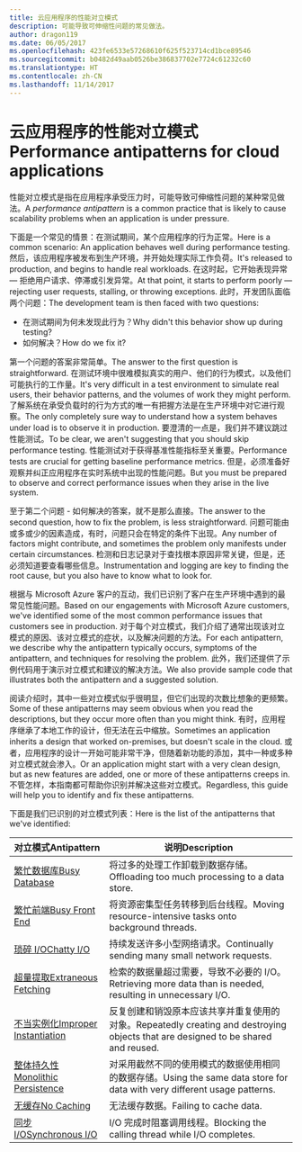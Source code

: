 ```yaml
---
title: 云应用程序的性能对立模式
description: 可能导致可伸缩性问题的常见做法。
author: dragon119
ms.date: 06/05/2017
ms.openlocfilehash: 423fe6533e57268610f625f523714cd1bce89546
ms.sourcegitcommit: b0482d49aab0526be386837702e7724c61232c60
ms.translationtype: HT
ms.contentlocale: zh-CN
ms.lasthandoff: 11/14/2017
---
```

# <a name="performance-antipatterns-for-cloud-applications"></a><span data-ttu-id="4d9f5-103">云应用程序的性能对立模式</span><span class="sxs-lookup"><span data-stu-id="4d9f5-103">Performance antipatterns for cloud applications</span></span>

<span data-ttu-id="4d9f5-104">性能对立模式是指在应用程序承受压力时，可能导致可伸缩性问题的某种常见做法。</span><span class="sxs-lookup"><span data-stu-id="4d9f5-104">A *performance antipattern* is a common practice that is likely to cause scalability problems when an application is under pressure.</span></span> 

<span data-ttu-id="4d9f5-105">下面是一个常见的情景：在测试期间，某个应用程序的行为正常。</span><span class="sxs-lookup"><span data-stu-id="4d9f5-105">Here is a common scenario: An application behaves well during performance testing.</span></span> <span data-ttu-id="4d9f5-106">然后，该应用程序被发布到生产环境，并开始处理实际工作负荷。</span><span class="sxs-lookup"><span data-stu-id="4d9f5-106">It's released to production, and begins to handle real workloads.</span></span> <span data-ttu-id="4d9f5-107">在这时起，它开始表现异常 &mdash; 拒绝用户请求、停滞或引发异常。</span><span class="sxs-lookup"><span data-stu-id="4d9f5-107">At that point, it starts to perform poorly &mdash; rejecting user requests, stalling, or throwing exceptions.</span></span> <span data-ttu-id="4d9f5-108">此时，开发团队面临两个问题：</span><span class="sxs-lookup"><span data-stu-id="4d9f5-108">The development team is then faced with two questions:</span></span>

- <span data-ttu-id="4d9f5-109">在测试期间为何未发现此行为？</span><span class="sxs-lookup"><span data-stu-id="4d9f5-109">Why didn't this behavior show up during testing?</span></span>
- <span data-ttu-id="4d9f5-110">如何解决？</span><span class="sxs-lookup"><span data-stu-id="4d9f5-110">How do we fix it?</span></span>

<span data-ttu-id="4d9f5-111">第一个问题的答案非常简单。</span><span class="sxs-lookup"><span data-stu-id="4d9f5-111">The answer to the first question is straightforward.</span></span> <span data-ttu-id="4d9f5-112">在测试环境中很难模拟真实的用户、他们的行为模式，以及他们可能执行的工作量。</span><span class="sxs-lookup"><span data-stu-id="4d9f5-112">It's very difficult in a test environment to simulate real users, their behavior patterns, and the volumes of work they might perform.</span></span> <span data-ttu-id="4d9f5-113">了解系统在承受负载时的行为方式的唯一有把握方法是在生产环境中对它进行观察。</span><span class="sxs-lookup"><span data-stu-id="4d9f5-113">The only completely sure way to understand how a system behaves under load is to observe it in production.</span></span> <span data-ttu-id="4d9f5-114">要澄清的一点是，我们并不建议跳过性能测试。</span><span class="sxs-lookup"><span data-stu-id="4d9f5-114">To be clear, we aren't suggesting that you should skip performance testing.</span></span> <span data-ttu-id="4d9f5-115">性能测试对于获得基准性能指标至关重要。</span><span class="sxs-lookup"><span data-stu-id="4d9f5-115">Performance tests are crucial for getting baseline performance metrics.</span></span> <span data-ttu-id="4d9f5-116">但是，必须准备好观察并纠正应用程序在实时系统中出现的性能问题。</span><span class="sxs-lookup"><span data-stu-id="4d9f5-116">But you must be prepared to observe and correct performance issues when they arise in the live system.</span></span>

<span data-ttu-id="4d9f5-117">至于第二个问题 - 如何解决的答案，就不是那么直接。</span><span class="sxs-lookup"><span data-stu-id="4d9f5-117">The answer to the second question, how to fix the problem, is less straightforward.</span></span> <span data-ttu-id="4d9f5-118">问题可能由或多或少的因素造成，有时，问题只会在特定的条件下出现。</span><span class="sxs-lookup"><span data-stu-id="4d9f5-118">Any number of factors might contribute, and sometimes the problem only manifests under certain circumstances.</span></span> <span data-ttu-id="4d9f5-119">检测和日志记录对于查找根本原因非常关键，但是，还必须知道要查看哪些信息。</span><span class="sxs-lookup"><span data-stu-id="4d9f5-119">Instrumentation and logging are key to finding the root cause, but you also have to know what to look for.</span></span> 

<span data-ttu-id="4d9f5-120">根据与 Microsoft Azure 客户的互动，我们已识别了客户在生产环境中遇到的最常见性能问题。</span><span class="sxs-lookup"><span data-stu-id="4d9f5-120">Based on our engagements with Microsoft Azure customers, we've identified some of the most common performance issues that customers see in production.</span></span> <span data-ttu-id="4d9f5-121">对于每个对立模式，我们介绍了通常出现该对立模式的原因、该对立模式的症状，以及解决问题的方法。</span><span class="sxs-lookup"><span data-stu-id="4d9f5-121">For each antipattern, we describe why the antipattern typically occurs, symptoms of the antipattern, and techniques for resolving the problem.</span></span> <span data-ttu-id="4d9f5-122">此外，我们还提供了示例代码用于演示对立模式和建议的解决方法。</span><span class="sxs-lookup"><span data-stu-id="4d9f5-122">We also provide sample code that illustrates both the antipattern and a suggested solution.</span></span> 

<span data-ttu-id="4d9f5-123">阅读介绍时，其中一些对立模式似乎很明显，但它们出现的次数比想象的更频繁。</span><span class="sxs-lookup"><span data-stu-id="4d9f5-123">Some of these antipatterns may seem obvious when you read the descriptions, but they occur more often than you might think.</span></span> <span data-ttu-id="4d9f5-124">有时，应用程序继承了本地工作的设计，但无法在云中缩放。</span><span class="sxs-lookup"><span data-stu-id="4d9f5-124">Sometimes an application inherits a design that worked on-premises, but doesn't scale in the cloud.</span></span> <span data-ttu-id="4d9f5-125">或者，应用程序的设计一开始可能非常干净，但随着新功能的添加，其中一种或多种对立模式就会渗入。</span><span class="sxs-lookup"><span data-stu-id="4d9f5-125">Or an application might start with a very clean design, but as new features are added, one or more of these antipatterns creeps in.</span></span> <span data-ttu-id="4d9f5-126">不管怎样，本指南都可帮助你识别并解决这些对立模式。</span><span class="sxs-lookup"><span data-stu-id="4d9f5-126">Regardless, this guide will help you to identify and fix these antipatterns.</span></span>

<span data-ttu-id="4d9f5-127">下面是我们已识别的对立模式列表：</span><span class="sxs-lookup"><span data-stu-id="4d9f5-127">Here is the list of the antipatterns that we've identified:</span></span> 

| <span data-ttu-id="4d9f5-128">对立模式</span><span class="sxs-lookup"><span data-stu-id="4d9f5-128">Antipattern</span></span> | <span data-ttu-id="4d9f5-129">说明</span><span class="sxs-lookup"><span data-stu-id="4d9f5-129">Description</span></span> |
|-------------|-------------|
| <span data-ttu-id="4d9f5-130">[繁忙数据库][BusyDatabase]</span><span class="sxs-lookup"><span data-stu-id="4d9f5-130">[Busy Database][BusyDatabase]</span></span> | <span data-ttu-id="4d9f5-131">将过多的处理工作卸载到数据存储。</span><span class="sxs-lookup"><span data-stu-id="4d9f5-131">Offloading too much processing to a data store.</span></span> |
| <span data-ttu-id="4d9f5-132">[繁忙前端][BusyFrontEnd]</span><span class="sxs-lookup"><span data-stu-id="4d9f5-132">[Busy Front End][BusyFrontEnd]</span></span> | <span data-ttu-id="4d9f5-133">将资源密集型任务转移到后台线程。</span><span class="sxs-lookup"><span data-stu-id="4d9f5-133">Moving resource-intensive tasks onto background threads.</span></span> |
| <span data-ttu-id="4d9f5-134">[琐碎 I/O][ChattyIO]</span><span class="sxs-lookup"><span data-stu-id="4d9f5-134">[Chatty I/O][ChattyIO]</span></span> | <span data-ttu-id="4d9f5-135">持续发送许多小型网络请求。</span><span class="sxs-lookup"><span data-stu-id="4d9f5-135">Continually sending many small network requests.</span></span> |
| <span data-ttu-id="4d9f5-136">[超量提取][ExtraneousFetching]</span><span class="sxs-lookup"><span data-stu-id="4d9f5-136">[Extraneous Fetching][ExtraneousFetching]</span></span> | <span data-ttu-id="4d9f5-137">检索的数据量超过需要，导致不必要的 I/O。</span><span class="sxs-lookup"><span data-stu-id="4d9f5-137">Retrieving more data than is needed, resulting in unnecessary I/O.</span></span> |
| <span data-ttu-id="4d9f5-138">[不当实例化][ImproperInstantiation]</span><span class="sxs-lookup"><span data-stu-id="4d9f5-138">[Improper Instantiation][ImproperInstantiation]</span></span> | <span data-ttu-id="4d9f5-139">反复创建和销毁原本应该共享并重复使用的对象。</span><span class="sxs-lookup"><span data-stu-id="4d9f5-139">Repeatedly creating and destroying objects that are designed to be shared and reused.</span></span> |
| <span data-ttu-id="4d9f5-140">[整体持久性][MonolithicPersistence]</span><span class="sxs-lookup"><span data-stu-id="4d9f5-140">[Monolithic Persistence][MonolithicPersistence]</span></span> | <span data-ttu-id="4d9f5-141">对采用截然不同的使用模式的数据使用相同的数据存储。</span><span class="sxs-lookup"><span data-stu-id="4d9f5-141">Using the same data store for data with very different usage patterns.</span></span> |
| <span data-ttu-id="4d9f5-142">[无缓存][NoCaching]</span><span class="sxs-lookup"><span data-stu-id="4d9f5-142">[No Caching][NoCaching]</span></span> | <span data-ttu-id="4d9f5-143">无法缓存数据。</span><span class="sxs-lookup"><span data-stu-id="4d9f5-143">Failing to cache data.</span></span> |
| <span data-ttu-id="4d9f5-144">[同步 I/O][SynchronousIO]</span><span class="sxs-lookup"><span data-stu-id="4d9f5-144">[Synchronous I/O][SynchronousIO]</span></span> | <span data-ttu-id="4d9f5-145">I/O 完成时阻塞调用线程。</span><span class="sxs-lookup"><span data-stu-id="4d9f5-145">Blocking the calling thread while I/O completes.</span></span> | 

[BusyDatabase]: ./busy-database/index.md
[BusyFrontEnd]: ./busy-front-end/index.md
[ChattyIO]: ./chatty-io/index.md
[ExtraneousFetching]: ./extraneous-fetching/index.md
[ImproperInstantiation]: ./improper-instantiation/index.md
[MonolithicPersistence]: ./monolithic-persistence/index.md
[NoCaching]: ./no-caching/index.md
[SynchronousIO]: ./synchronous-io/index.md